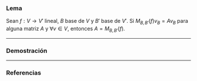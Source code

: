 ### Lema

Sean $f: V \rightarrow V'$ lineal, $B$ base de $V$ y $B'$ base de $V'$. Si $M_{B,B'} (f) v_B = A v_B$ para alguna matriz $A$ y $\forall v \in V$, entonces $A = M_{B, B'} (f)$.

---
### Demostración


---
### Referencias
